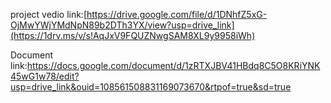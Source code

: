 project vedio link:[https://drive.google.com/file/d/1DNhfZ5xG-OjMwYWjYMdNpN89b2DTh3YX/view?usp=drive_link](https://1drv.ms/v/s!AqJxV9FQUZNwgSAM8XL9y9958iWh)

Document link:https://docs.google.com/document/d/1zRTXJBV41HBdq8C5O8KRiYNK45wG1w78/edit?usp=drive_link&ouid=108561508831169073670&rtpof=true&sd=true
